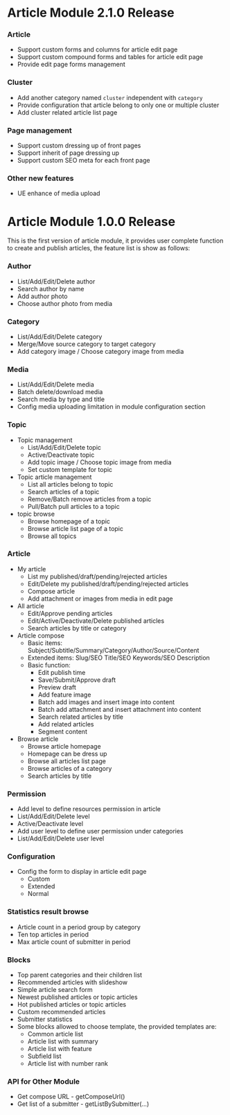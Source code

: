 Article Module 2.1.0 Release
============================
### Article
* Support custom forms and columns for article edit page
* Support custom compound forms and tables for article edit page
* Provide edit page forms management

### Cluster
* Add another category named `cluster` independent with `category`
* Provide configuration that article belong to only one or multiple cluster
* Add cluster related article list page

### Page management
* Support custom dressing up of front pages
* Support inherit of page dressing up
* Support custom SEO meta for each front page

### Other new features
* UE enhance of media upload

Article Module 1.0.0 Release
============================

This is the first version of article module, it provides user complete function to create and publish articles, the feature list is show as follows:

### Author
* List/Add/Edit/Delete author
* Search author by name
* Add author photo
* Choose author photo from media

### Category
* List/Add/Edit/Delete category
* Merge/Move source category to target category
* Add category image / Choose category image from media

### Media
* List/Add/Edit/Delete media
* Batch delete/download media
* Search media by type and title
* Config media uploading limitation in module configuration section

### Topic
* Topic management
  * List/Add/Edit/Delete topic
  * Active/Deactivate topic
  * Add topic image / Choose topic image from media
  * Set custom template for topic
* Topic article management
  * List all articles belong to topic
  * Search articles of a topic
  * Remove/Batch remove articles from a topic
  * Pull/Batch pull articles to a topic
* topic browse
  * Browse homepage of a topic
  * Browse article list page of a topic
  * Browse all topics

### Article
* My article
  * List my published/draft/pending/rejected articles
  * Edit/Delete my published/draft/pending/rejected articles
  * Compose article
  * Add attachment or images from media in edit page
* All article
  * Edit/Approve pending articles
  * Edit/Active/Deactivate/Delete published articles
  * Search articles by title or category
* Article compose
  * Basic items: Subject/Subtitle/Summary/Category/Author/Source/Content
  * Extended items: Slug/SEO Title/SEO Keywords/SEO Description
  * Basic function: 
      * Edit publish time
      * Save/Submit/Approve draft
      * Preview draft
      * Add feature image
      * Batch add images and insert image into content
      * Batch add attachment and insert attachment into content
      * Search related articles by title
      * Add related articles
      * Segment content
* Browse article
  * Browse article homepage
  * Homepage can be dress up
  * Browse all articles list page
  * Browse articles of a category
  * Search articles by title

### Permission
* Add level to define resources permission in article
* List/Add/Edit/Delete level
* Active/Deactivate level
* Add user level to define user permission under categories
* List/Add/Edit/Delete user level

### Configuration
* Config the form to display in article edit page
  * Custom
  * Extended
  * Normal

### Statistics result browse
* Article count in a period group by category
* Ten top articles in period
* Max article count of submitter in period

### Blocks
* Top parent categories and their children list
* Recommended articles with slideshow
* Simple article search form
* Newest published articles or topic articles
* Hot published articles or topic articles
* Custom recommended articles
* Submitter statistics
* Some blocks allowed to choose template, the provided templates are:
  * Common article list
  * Article list with summary
  * Article list with feature
  * Subfield list
  * Article list with number rank

### API for Other Module
* Get compose URL - getComposeUrl()
* Get list of a submitter - getListBySubmitter(...)